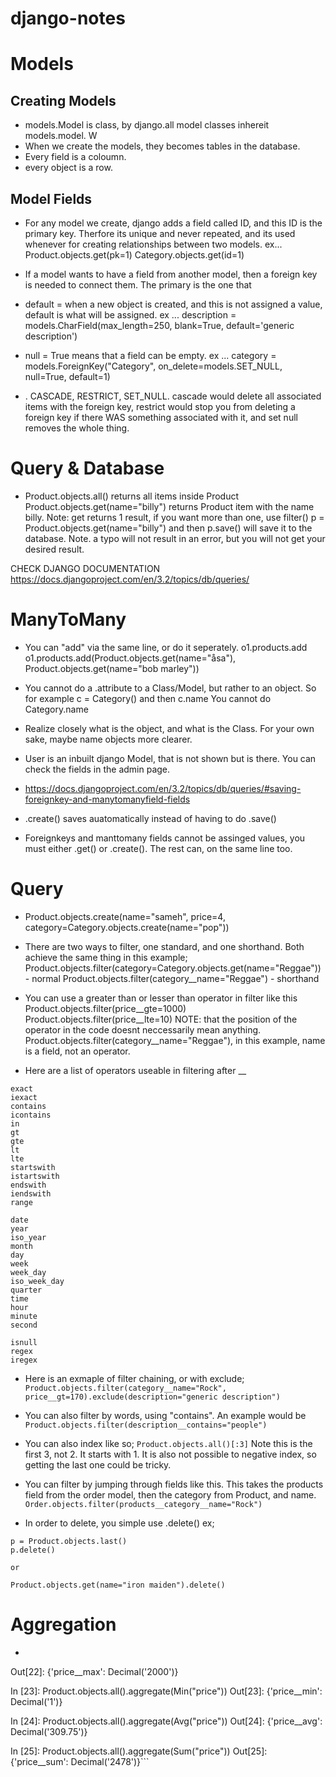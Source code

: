 # django-notes

# Models
## Creating Models
+ models.Model is class, by django.all model classes  inhereit models.model. W
+ When we create the models, they becomes tables in the database. 
+ Every field is a coloumn. 
+ every object is a row. 



## Model Fields
+ For any model we create, django adds a field called ID, and this ID is the primary key. Therfore its unique and never repeated, and its used whenever for creating relationships between two models. ex... 
Product.objects.get(pk=1)
Category.objects.get(id=1)

+ If a model wants to have a field from another model, then a foreign key is needed to connect them. The primary is the one that 

+ default = when a new object is created, and this is not assigned a value, default is what will be assigned. ex
...
description = models.CharField(max_length=250, blank=True, default='generic description')

+ null = True means that a field can be empty. ex
...
category = models.ForeignKey("Category", on_delete=models.SET_NULL, null=True, default=1)

+ . CASCADE, RESTRICT, SET_NULL. cascade would delete all associated items with the foreign key, restrict would stop you from deleting a foreign key if there WAS something associated with it, and set null removes the whole thing.

# Query & Database
+ Product.objects.all() returns all items inside Product
Product.objects.get(name="billy") returns Product item with the name billy. Note: get returns 1 result, if you want more than one, use filter()
p = Product.objects.get(name="billy") and then p.save() will save it to the database. Note. a typo will not result in an error, but you will not get your desired result.

CHECK DJANGO DOCUMENTATION https://docs.djangoproject.com/en/3.2/topics/db/queries/

# ManyToMany
+ You can "add" via the same line, or do it seperately.
o1.products.add
o1.products.add(Product.objects.get(name="åsa"), Product.objects.get(name="bob marley"))

+ You cannot do a .attribute to a Class/Model, but rather to an object. So for example 
c = Category() and then c.name
You cannot do Category.name

+ Realize closely what is the object, and what is the Class. For your own sake, maybe name objects more clearer. 

+ User is an inbuilt django Model, that is not shown but is there. You can check the fields in the admin page. 

+ https://docs.djangoproject.com/en/3.2/topics/db/queries/#saving-foreignkey-and-manytomanyfield-fields

+ .create() saves auatomatically instead of having to do .save()

+ Foreignkeys and manttomany fields cannot be assinged values, you must either .get() or .create(). The rest can, on the same line too.

# Query

+ Product.objects.create(name="sameh", price=4, category=Category.objects.create(name="pop"))

+ There are two ways to filter, one standard, and one shorthand. Both achieve the same thing in this example;
Product.objects.filter(category=Category.objects.get(name="Reggae")) - normal
Product.objects.filter(category__name="Reggae") - shorthand

+ You can use a greater than or lesser than operator in filter like this
Product.objects.filter(price__gte=1000)
Product.objects.filter(price__lte=10)
NOTE: that the position of the operator in the code doesnt neccessarily mean anything. Product.objects.filter(category__name="Reggae"), in this example, name is a field, not an operator.

+ Here are a list of operators useable in filtering after __
```
exact
iexact
contains
icontains
in
gt
gte
lt
lte
startswith
istartswith
endswith
iendswith
range

date
year
iso_year
month
day
week
week_day
iso_week_day
quarter
time
hour
minute
second

isnull
regex
iregex
```
+ Here is an exmaple of filter chaining, or with exclude;
```Product.objects.filter(category__name="Rock", price__gt=170).exclude(description="generic description")```

+ You can also filter by words, using "contains". An example would be
```Product.objects.filter(description__contains="people")```

+ You can also index like so;
```Product.objects.all()[:3]``` Note this is the first 3, not 2. It starts with 1. It is also not possible to negative index, so getting the last one could be tricky.

+ You can filter by jumping through fields like this. This takes the products field from the order model, then the category from Product, and name.
```Order.objects.filter(products__category__name="Rock")```

+ In order to delete, you simple use .delete()
ex;

```
p = Product.objects.last()
p.delete()

or

Product.objects.get(name="iron maiden").delete()
```

# Aggregation

+ ``` Product.objects.all().aggregate(Max("price"))
Out[22]: {'price__max': Decimal('2000')}

In [23]: Product.objects.all().aggregate(Min("price"))
Out[23]: {'price__min': Decimal('1')}

In [24]: Product.objects.all().aggregate(Avg("price"))
Out[24]: {'price__avg': Decimal('309.75')}

In [25]: Product.objects.all().aggregate(Sum("price"))
Out[25]: {'price__sum': Decimal('2478')}```
